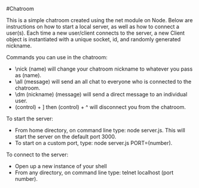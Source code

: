 #Chatroom

This is a simple chatroom created using the net module on Node. Below are instructions on how to start a local server, as well as how to connect a user(s). Each time a new user/client connects to the server, a new Client object is instantiated with a unique socket, id, and randomly generated nickname.

Commands you can use in the chatroom:
- \\nick (name) will change your chatroom nickname to whatever you pass as (name).
- \\all (message) will send an all chat to everyone who is connected to the chatroom.
- \\dm (nickname) (message) will send a direct message to an individual user.
- (control) + ] then (control) + ^ will disconnect you from the chatroom.

To start the server:
- From home directory, on command line type: node server.js. This will start the server on the default port 3000.
- To start on a custom port, type: node server.js PORT=(number).

To connect to the server:
- Open up a new instance of your shell
- From any directory, on command line type: telnet localhost (port number).
